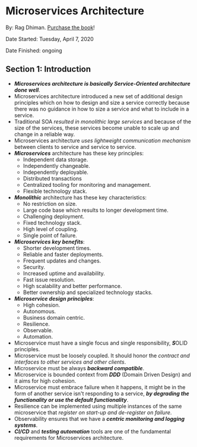 # Microservices Architecture

By: Rag Dhiman. [Purchase the book](https://www.pluralsight.com/courses/microservices-architecture)!

Date Started: Tuesday, April 7, 2020

Date Finished: ongoing

## Section 1: Introduction

- ***Microservices architecture is basically Service-Oriented architecture done well***.
- Microservices architecture introduced a new set of additional design principles which on how to design and size a service correctly because there was no guidance  in how to size a service and what to include in a service.
- Traditional SOA *resulted in monolithic large services* and because of the size of the services, these services become unable to scale up and change in a reliable way.
- Microservices architecture *uses lightweight communication mechanism* between clients to service and service to service.
- ***Microservices*** architecture has these key principles:
  - Independent data storage.
  - Independently changeable.
  - Independently deployable.
  - Distributed transactions
  - Centralized tooling for monitoring and management.
  - Flexible technology stack.
- ***Monolithic*** architecture has these key characteristics:
  - No restriction on size.
  - Large code base which results to longer development time.
  - Challenging deployment.
  - Fixed technology stack.
  - High level of coupling.
  - Single point of failure.
- ***Microservices key benefits***:
  - Shorter development times.
  - Reliable and faster deployments.
  - Frequent updates and changes.
  - Security.
  - Increased uptime and availability.
  - Fast issue resolution.
  - High scalability and better performance.
  - Better ownership and specialized technology stacks.
- ***Microservice design principles***:
  - High cohesion.
  - Autonomous.
  - Business domain centric.
  - Resilience.
  - Observable.
  - Automation.
- Microservice must have a single focus and single responsibility, ***S***OLID principles.
- Microservice must be loosely coupled. It should honor the *contract and interfaces to other services and other clients*.
- Microservice must be always ***backward compatible***.
- Microservice is bounded context from ***DDD*** (Domain Driven Design) and it aims for high cohesion.
- Microservice must embrace failure when it happens, it might be in the form of another service isn't responding to a service, ***by degrading the functionality or use the default functionality***.
- Resilience can be implemented using multiple instances of the same microservice that *register on start-up and de-register on failure*.
- Observability ensures that we have a ***centric monitoring and logging systems***.
- ***CI/CD*** and ***testing automation*** tools are one of the fundamental requirements for Microservices architecture.